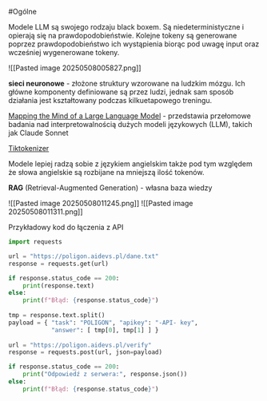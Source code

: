 #Ogólne

Modele LLM są swojego rodzaju black boxem. Są niedeterministyczne i opierają się na prawdopodobieństwie.  Kolejne tokeny są generowane poprzez prawdopodobieństwo ich wystąpienia biorąc pod uwagę input oraz wcześniej wygenerowane tokeny.

![[Pasted image 20250508005827.png]]

**sieci neuronowe** - złożone struktury wzorowane na ludzkim mózgu. Ich główne komponenty definiowane są przez ludzi, jednak sam sposób działania jest kształtowany podczas kilkuetapowego treningu.

[Mapping the Mind of a Large Language Model](https://www.anthropic.com/news/mapping-mind-language-model) - przedstawia przełomowe badania nad interpretowalnością dużych modeli językowych (LLM), takich jak Claude Sonnet

[Tiktokenizer](https://tiktokenizer.vercel.app/)

Modele lepiej radzą sobie z językiem angielskim także pod tym względem że słowa angielskie są rozbijane na mniejszą ilość tokenów.

**RAG**  (Retrieval-Augmented Generation) - własna baza wiedzy

![[Pasted image 20250508011245.png]]
![[Pasted image 20250508011311.png]]

Przykładowy kod do łączenia z API
```python
import requests

url = "https://poligon.aidevs.pl/dane.txt"
response = requests.get(url)

if response.status_code == 200:
	print(response.text)
else:
	print(f"Błąd: {response.status_code}")
	
tmp = response.text.split()
payload = { "task": "POLIGON", "apikey": "-API- key",
			"answer": [ tmp[0], tmp[1] ] }
			
url = "https://poligon.aidevs.pl/verify"
response = requests.post(url, json=payload) 

if response.status_code == 200: 
	print("Odpowiedź z serwera:", response.json())
else:
	print(f"Błąd: {response.status_code}")
```
